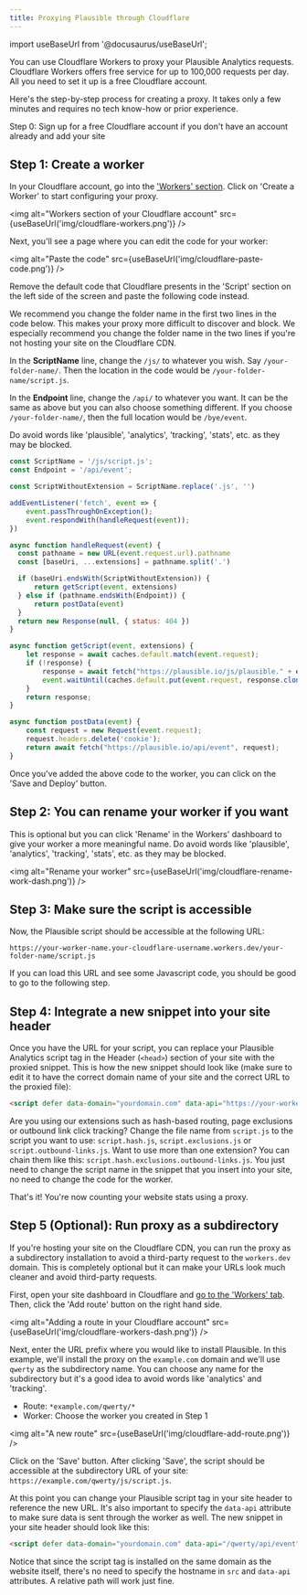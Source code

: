 ```yaml
---
title: Proxying Plausible through Cloudflare
---
```


import useBaseUrl from '@docusaurus/useBaseUrl';

You can use Cloudflare Workers to proxy your Plausible Analytics requests. Cloudflare Workers offers free service for up to 100,000 requests per day.
All you need to set it up is a free Cloudflare account.

Here's the step-by-step process for creating a proxy. It takes only a few minutes and requires no tech know-how or prior experience.

Step 0: Sign up for a free Cloudflare account if you don't have an account already and add your site

## Step 1: Create a worker

In your Cloudflare account, go into the ['Workers' section](https://dash.cloudflare.com/?to=/:account/workers). Click on 'Create a Worker' to start configuring your proxy. 

<img alt="Workers section of your Cloudflare account" src={useBaseUrl('img/cloudflare-workers.png')} />

Next, you'll see a page where you can edit the code for your worker:

<img alt="Paste the code" src={useBaseUrl('img/cloudflare-paste-code.png')} />

Remove the default code that Cloudflare presents in the 'Script' section on the left side of the screen and paste the following code instead.

We recommend you change the folder name in the first two lines in the code below. This makes your proxy more difficult to discover and block. We especially recommend you change the folder name in the two lines if you're not hosting your site on the Cloudflare CDN.

In the **ScriptName** line, change the `/js/` to whatever you wish. Say `/your-folder-name/`. Then the location in the code would be `/your-folder-name/script.js`. 

In the **Endpoint** line, change the `/api/` to whatever you want. It can be the same as above but you can also choose something different. If you choose `/your-folder-name/`, then the full location would be `/bye/event`. 

Do avoid words like 'plausible', 'analytics', 'tracking', 'stats', etc. as they may be blocked.

```js
const ScriptName = '/js/script.js';
const Endpoint = '/api/event';

const ScriptWithoutExtension = ScriptName.replace('.js', '')

addEventListener('fetch', event => {
    event.passThroughOnException();
    event.respondWith(handleRequest(event));
})

async function handleRequest(event) {
  const pathname = new URL(event.request.url).pathname
  const [baseUri, ...extensions] = pathname.split('.')

  if (baseUri.endsWith(ScriptWithoutExtension)) {
      return getScript(event, extensions)
  } else if (pathname.endsWith(Endpoint)) {
      return postData(event)
  }
  return new Response(null, { status: 404 })
}

async function getScript(event, extensions) {
    let response = await caches.default.match(event.request);
    if (!response) {
        response = await fetch("https://plausible.io/js/plausible." + extensions.join("."));
        event.waitUntil(caches.default.put(event.request, response.clone()));
    }
    return response;
}

async function postData(event) {
    const request = new Request(event.request);
    request.headers.delete('cookie');
    return await fetch("https://plausible.io/api/event", request);
}
```

Once you've added the above code to the worker, you can click on the 'Save and Deploy' button.

## Step 2: You can rename your worker if you want

This is optional but you can click 'Rename' in the Workers' dashboard to give your worker a more meaningful name. Do avoid words like 'plausible', 'analytics', 'tracking', 'stats', etc. as they may be blocked.

<img alt="Rename your worker" src={useBaseUrl('img/cloudflare-rename-work-dash.png')} />

## Step 3: Make sure the script is accessible

Now, the Plausible script should be accessible at the following URL:

```
https://your-worker-name.your-cloudflare-username.workers.dev/your-folder-name/script.js
```

If you can load this URL and see some Javascript code, you should be good to go to the following step.

## Step 4: Integrate a new snippet into your site header

Once you have the URL for your script, you can replace your Plausible Analytics script tag in the Header (`<head>`) section of your site with the proxied snippet. This is how the new snippet should look like (make sure to edit it to have the correct domain name of your site and the correct URL to the proxied file):

```html
<script defer data-domain="yourdomain.com" data-api="https://your-worker-name.your-cloudflare-username.workers.dev/your-folder-name/event" src="https://your-worker-name.your-cloudflare-username.workers.dev/your-folder-name/script.js"></script>
```

Are you using our extensions such as hash-based routing, page exclusions or outbound link click tracking? Change the file name from `script.js` to the script you want to use: `script.hash.js`, `script.exclusions.js` or `script.outbound-links.js`. Want to use more than one extension? You can chain them like this: `script.hash.exclusions.outbound-links.js`. You just need to change the script name in the snippet that you insert into your site, no need to change the code for the worker.

That's it! You're now counting your website stats using a proxy.

## Step 5 (Optional): Run proxy as a subdirectory

If you're hosting your site on the Cloudflare CDN, you can run the proxy as a subdirectory installation to avoid a third-party
request to the `workers.dev` domain. This is completely optional but it can make your URLs look much cleaner and avoid third-party
requests.

First, open your site dashboard in Cloudflare and [go to the 'Workers' tab](https://dash.cloudflare.com/?to=/workers). Then, click the 'Add route' button on the right hand side. 

<img alt="Adding a route in your Cloudflare account" src={useBaseUrl('img/cloudflare-workers-dash.png')} />

Next, enter the URL prefix where you would like to install Plausible. In this example, we'll install the proxy on the `example.com` domain and we'll use `qwerty` as the subdirectory name. You can choose any name for the subdirectory but it's a good idea to avoid words like 'analytics' and 'tracking'.

* Route: `*example.com/qwerty/*`
* Worker: Choose the worker you created in Step 1

<img alt="A new route" src={useBaseUrl('img/cloudflare-add-route.png')} />

Click on the 'Save' button. After clicking 'Save', the script should be accessible at the subdirectory URL of your site: `https://example.com/qwerty/js/script.js`. 

At this point you can change your Plausible script tag in your site header to reference the new URL. It's also important to specify the `data-api` attribute to make sure data is sent through the worker as well. The new snippet in your site header should look like this:

```html
<script defer data-domain="yourdomain.com" data-api="/qwerty/api/event" src="/qwerty/js/script.js"></script>
```

Notice that since the script tag is installed on the same domain as the website itself, there's no need to specify the hostname in `src` and `data-api` attributes. A relative path will work just fine.
